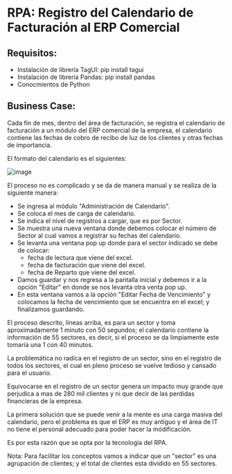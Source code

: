 # RPA: Registro del Calendario de Facturación al ERP Comercial

## Requisitos:

- Instalación de librería TagUI: pip install tagui
- Instalación de librería Pandas: pip install pandas
- Conocmientos de Python

## Business Case:

Cada fin de mes, dentro del área de facturación, se registra el calendario de facturación a un módulo del ERP comercial de la empresa, el calendario contiene las fechas de cobro de recibo de luz de los clientes y otras fechas de importancia.

El formato del calendario es el siguientes:

![image](https://user-images.githubusercontent.com/31372472/140241760-1e25e45c-cab7-43c5-a31b-411a841522a8.png)

El proceso no es complicado y se da de manera manual y se realiza de la siguiente manera:

- Se ingresa al módulo "Administración de Calendario".
- Se coloca el mes de carga de calendario.
- Se indica el nivel de registros a cargar, que es por Sector.
- Se muestra una nueva ventana donde debemos colocar el número de Sector al cual vamos a registrar su fechas del calendario.
- Se levanta una ventana pop up donde para el sector indicado se debe de colocar:
  * fecha de lectura que viene del excel.
  * fecha de facturación que viene del excel.
  * fecha de Reparto que viene del excel.
- Damos guardar y nos regresa a la pantalla inicial y debemos ir a la opción "Editar" en donde se nos levanta otra venta pop up.
- En esta ventana vamos a la opción "Editar Fecha de Vencimiento" y colocamos la fecha de vencimiento que se encuentra en el excel; y finalizamos guardando.

El proceso descrito, líneas arriba, es para un sector y toma aproximadamente 1 minuto con 50 segundos; el calendario contiene la información de 55 sectores, es decir, si el proceso se da limpiamente este tomaría una 1 con 40 minutos.

La problemática no radíca en el registro de un sector, sino en el registro de todos los sectores, el cual en pleno proceso se vuelve tedioso y cansado para el usuario.

Equivocarse en el registro de un sector genera un impacto muy grande que perjudica a mas de 280 mil clientes y ni que decir de las perdidas financieras de la empresa.

La primera solución que se puede venir a la mente es una carga masiva del calendario, pero el problema es que el ERP es muy antiguo y el área de IT no tiene el personal adecuado para poder hacer la módificación.

Es por esta razón que se opta por la tecnología del RPA.

Nota: Para facilitar los conceptos vamos a indicar que un "sector" es una agrupación de clientes; y el total de clientes esta dividido en 55 sectores.
